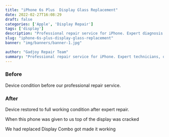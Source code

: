 ```yaml
---
title: "iPhone 6s Plus  Display Glass Replacement"
date: 2022-02-27T16:08:29
draft: false
categories: ['Apple', 'Display Repair']
tags: ['display']
description: "Professional repair service for iPhone. Expert diagnosis and quality repairs in Bangalore."
slug: "iphone-6s-plus-display-glass-replacement"
banner: "img/banners/banner-1.jpg"

author: "Gadjoy Repair Team"
summary: "Professional repair service for iPhone. Expert technicians, quality parts, warranty included."
---
```


### Before

Device condition before our professional repair service.

### After

Device restored to full working condition after expert repair.

When this phone was given to us top of the display was cracked

We had replaced Display Combo got made it working